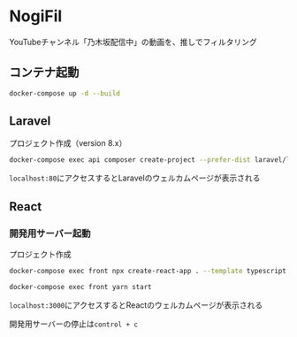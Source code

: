 # NogiFil

YouTubeチャンネル「乃木坂配信中」の動画を、推しでフィルタリング

## コンテナ起動

```sh
docker-compose up -d --build
```

## Laravel

プロジェクト作成（version 8.x）

```sh
docker-compose exec api composer create-project --prefer-dist laravel/laravel sample "8.*"
```

`localhost:80`にアクセスするとLaravelのウェルカムページが表示される

## React

### 開発用サーバー起動

プロジェクト作成

```sh
docker-compose exec front npx create-react-app . --template typescript
```

```sh
docker-compose exec front yarn start
```

`localhost:3000`にアクセスするとReactのウェルカムページが表示される

開発用サーバーの停止は`control + c`
